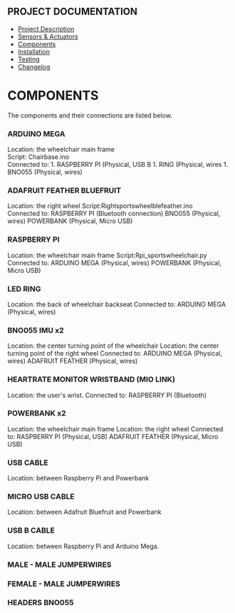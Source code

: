 ## PROJECT DOCUMENTATION

* [Project Description](README.md)
* [Sensors & Actuators](SENSORS_ACTUATORS.md)
* [Components](COMPONENTS.md)
* [Installation](INSTALLATION.md)
* [Testing](TESTING.md)
* [Changelog](CHANGELOG.md)

# COMPONENTS

The components and their connections are listed below.

### ARDUINO MEGA

   Location: the wheelchair main frame  
   Script:	Chairbase.ino  
   Connected to:
	 1.	RASPBERRY PI (Physical, USB B
	 1.	RING (Physical, wires
	 1.	BNO055 (Physical, wires)  


### ADAFRUIT FEATHER BLUEFRUIT
   Location: the right wheel
   Script:Rightsportswheelblefeather.ino  
   Connected to: 		RASPBERRY PI (Bluetooth connection)
  									BNO055 (Physical, wires)
  									POWERBANK (Physical, Micro USB)

### RASPBERRY PI

   Location: the wheelchair main frame
   Script:Rpi_sportswheelchair.py
   Connected to: 	ARDUINO MEGA (Physical, wires)
  								POWERBANK (Physical, Micro USB)

### LED RING
   Location: the back of wheelchair backseat
   Connected to:		ARDUINO MEGA (Physical, wires)

### BNO055 IMU x2

   Location: the center turning point of the wheelchair
   Location: the center turning point of the right wheel
   Connected to:		ARDUINO MEGA (Physical, wires)
  									ADAFRUIT FEATHER (Physical, wires)

### HEARTRATE MONITOR WRISTBAND (MIO LINK)

   Location: the user's wrist.
   Connected to:		RASPBERRY PI (Bluetooth)

### POWERBANK x2

   Location:	the wheelchair main frame
   Location: the right wheel
   Connected to:		RASPBERRY PI (Physical, USB)
  									ADAFRUIT FEATHER (Physical, Micro USB)

### USB CABLE

   Location: between Raspberry Pi and Powerbank

### MICRO USB CABLE

   Location: between Adafruit Bluefruit and Powerbank

### USB B CABLE

   Location: between Raspberry Pi and Arduino Mega.

### MALE - MALE JUMPERWIRES

### FEMALE - MALE JUMPERWIRES

### HEADERS BNO055
